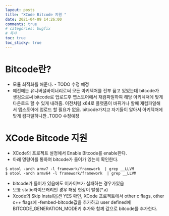 ```yaml
---
layout: posts
title: "XCode Bitcode 지원 "
date: 2021-04-09 14:26:00
comments: true
# categories: bugfix
# 목차
toc: true
toc_sticky: true
---
```


# Bitcode란?
  * 모듈 최적화를 해준다. - TODO 수정 예정
  * 예전에는 유니버셜바이너리로써 모든 아키텍쳐를 전부 품고 있었는데 bitcode가 생김으로써 bitcode로 업로드후 앱스토어에서 재컴파일하여 해당 아키텍쳐에 맞게 다운로드 할 수 있게 내려줌. 이전처럼 x64로 플랫폼이 바뀌거나 할때 재컴파일해서 앱스토어에 업로드 할 필요가 없음. bitcode가지고 자기들이 알아서 아키텍쳐에 맞게 컴파일하니깐..TODO 수정예정
# XCode Bitcode 지원
  * XCode의 프로젝트 설정에서 Enable Bitcode를 enable한다.
  * 아래 명령어를 통하여 bitcode가 들어가 있는지 확인한다.
  ```
  $ otool -arch armv7 -l framework/framework  | grep __LLVM
  $ otool -arch armv64 -l framework/framework  | grep __LLVM
  ```
  * bitcode가 들어가 있음에도 어카이브가 실패하는 경우가있음
  * 보통 static라이브러리인 경우 해당 현상이 발생(*.a) 
  * Xcode의 Skip Install옵션 YES 확인, XCode 프로젝트에서 other c flags, other c++ flags에 -fembed-bitcode값을 추가하고 user defined에 BITCODE_GENERATION_MODE키 추가와 함꼐 값으로 bitcode를 추가한다.
